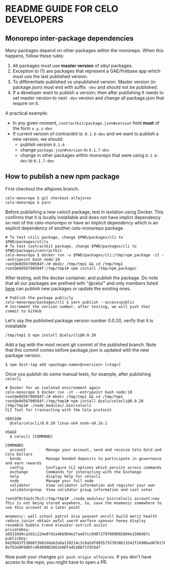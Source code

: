# README GUIDE FOR CELO DEVELOPERS

## Monorepo inter-package dependencies

Many packages depend on other packages within the monorepo. When this happens, follow these rules:

  1. All packages must use **master version** of sibyl packages.
  2. Exception to (1) are packages that represent a GAE/firebase app which must use the last published version.
  3. To differentiate published vs unpublished version. Master version (in package.json) must end with suffix `-dev` and should not be published.
  4. If a developer want to publish a version; then after publishing it needs to set master version to next `-dev` version and change all package.json that require on it.

A practical example:

 * In any given moment, `contractkit/package.json#version` field **must** of the form `x.y.z-dev`
 * If current version of contractkit is: `0.1.6-dev` and we want to publish a new version, we should:
    * publish version `0.1.6`
    * change `package.json#version` to `0.1.7-dev`
    * change in other packages within monorepo that were using `0.1.6-dev` to `0.1.7-dev`
  
## How to publish a new npm package

First checkout the alfajores branch.

```
celo-monorepo $ git checkout alfajores
celo-monorepo $ yarn
```

Before publishing a new celocli package, test in isolation using Docker. This confirms that it is locally installable and does not have implict dependency on rest of the celo-monorepo or have an implicit dependency which is an explicit dependency of another celo-monorepo package.

```
# To test utils package, change $PWD/packages/cli to $PWD/packages/utils
# To test contractkit package, change $PWD/packages/cli to $PWD/packages/contractkit
celo-monorepo $ docker run -v $PWD/packages/cli:/tmp/npm_package -it --entrypoint bash node:10
root@e0d56700584f:/# mkdir /tmp/tmp1 && cd /tmp/tmp1
root@e0d56700584f:/tmp/tmp1# npm install /tmp/npm_package/
```

After testing, exit the docker container, and publish the package. Do note that all our packages are prefixed with "@celo/" and only members listed [here](https://www.npmjs.com/settings/celo/members) can publish new packages or update the existing ones.

```
# Publish the package publicly
celo-monorepo/packages/cli $ yarn publish --access=public
# Increment the version number, after testing, we will push that commit to GitHub
```

Let's say the published package version number 0.0.20, verify that it is installable

```
/tmp/tmp1 $ npm install @celo/cli@0.0.20
```

Add a tag with the most recent git commit of the published branch. Note that this commit comes before package.json is updated with the new package version.

```
$ npm dist-tag add <package-name>@<version> [<tag>]
```

Once you publish do some manual tests, for example, after publishing `celocli`

```
# Docker for an isolated environment again
celo-monorepo $ docker run -it --entrypoint bash node:10
root@e0d56700584f:/# mkdir /tmp/tmp1 && cd /tmp/tmp1
root@e0d56700584f:/tmp/tmp1# npm install @celo/celocli@0.0.20
/tmp/tmp1# ./node_modules/.bin/celocli
CLI Tool for transacting with the Celo protocol

VERSION
  @celo/celocli/0.0.20 linux-x64 node-v8.16.1

USAGE
  $ celocli [COMMAND]

COMMANDS
  account         Manage your account, send and receive Celo Gold and Celo Dollars
  bonds           Manage bonded deposits to participate in governance and earn rewards
  config          Configure CLI options which persist across commands
  exchange        Commands for interacting with the Exchange
  help            display help for celocli
  node            Manage your full node
  validator       View validator information and register your own
  validatorgroup  View validator group information and cast votes

root@f8c51e3c7bc3:/tmp/tmp1# ./node_modules/.bin/celocli account:new
This is not being stored anywhere, so, save the mnemonic somewhere to use this account at a later point

mnemonic: wall school patrol also peasant enroll build merit health reduce junior obtain awful sword warfare sponsor honey display resemble bubble trend elevator ostrich assist
privateKey: a9531609ca3d1c224e0742a4bb9b9e2fae67cc9d872797869092804e1500d67c
publicKey: 0429b83753806f2b61ddab2e8a139214c3c8a5dfd0557557830b13342f2490bad6f61767e1b0707be51685e5e13683e6fa276333cbdb06f07768a09b8070e27259accountAddress: 0xf63e0F60DFcd84090D2863e0Dfa452B871fdC6d7
```

Now push your changes `git push origin alfajores`.
If you don't have access to the repo, you might have to open a PR.
